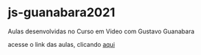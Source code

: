 # js-guanabara2021
Aulas desenvolvidas no Curso em Video com Gustavo Guanabara

acesse o link das aulas, clicando [aqui](https://danubiabcamargo.github.io/js-guanabara2021/)